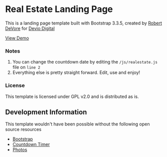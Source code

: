 # Real Estate Landing Page

This is a landing page template built with Bootstrap 3.3.5, created by [Robert DeVore](http://www.robertdevore.com/) for [Devio Digital](http://www.deviodigital.com)

[View Demo](http://www.deviodigital.com/demo/realestate-landingpage)

### Notes

1. You can change the countdown date by editing the `/js/realestate.js` file on `line 2`
1. Everything else is pretty straight forward. Edit, use and enjoy!

### License

This template is licensed under GPL v2.0 and is distributed as is.

## Development Information

This template wouldn't have been possible without the following open source resources

* [Bootstrap](http://www.getbootstrap.com)
* [Countdown Timer](http://codepen.io/Saravanaa/pen/jgmrH)
* [Photos](http://www.unsplash.com)
